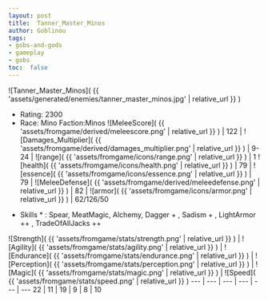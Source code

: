 ```yaml
---
layout: post
title:  Tanner_Master_Minos
author: Goblinou
tags:
- gobs-and-gods
- gameplay
- gobs
toc:  false
---
```


![Tanner_Master_Minos]( {{ 'assets/generated/enemies/tanner_master_minos.jpg' | relative_url }} )
- Rating: 2300
- Race: Mino  Faction:Minos
![MeleeScore]( {{ 'assets/fromgame/derived/meleescore.png' | relative_url }} ) | 122 | ![Damages_Multiplier]( {{ 'assets/fromgame/derived/damages_multiplier.png' | relative_url }} ) | 9-24 | ![range]( {{ 'assets/fromgame/icons/range.png' | relative_url }} ) | 1
![health]( {{ 'assets/fromgame/icons/health.png' | relative_url }} ) | 79 | ![essence]( {{ 'assets/fromgame/icons/essence.png' | relative_url }} ) | 79 | ![MeleeDefense]( {{ 'assets/fromgame/derived/meleedefense.png' | relative_url }} ) | 82 | ![armor]( {{ 'assets/fromgame/icons/armor.png' | relative_url }} ) | 62/126/50
* Skills * : Spear, MeatMagic, Alchemy, Dagger + , Sadism + , LightArmor ++ , TradeOfAllJacks ++ 

![Strength]( {{ 'assets/fromgame/stats/strength.png' | relative_url }} ) | ![Agility]( {{ 'assets/fromgame/stats/agility.png' | relative_url }} ) | ![Endurance]( {{ 'assets/fromgame/stats/endurance.png' | relative_url }} ) | ![Perception]( {{ 'assets/fromgame/stats/perception.png' | relative_url }} ) | ![Magic]( {{ 'assets/fromgame/stats/magic.png' | relative_url }} ) | ![Speed]( {{ 'assets/fromgame/stats/speed.png' | relative_url }} )
--- | --- | --- | --- | --- | ---
22 | 11 | 19 | 9 | 8 | 10
